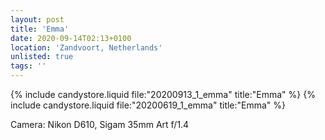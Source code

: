 ```yaml
---
layout: post
title: 'Emma'
date: 2020-09-14T02:13+0100
location: 'Zandvoort, Netherlands'
unlisted: true
tags: ''
---
```


{% include candystore.liquid file:"20200913_1_emma" title:"Emma" %}
{% include candystore.liquid file:"20200619_1_emma" title:"Emma" %}

Camera: Nikon D610, Sigam 35mm Art f/1.4
